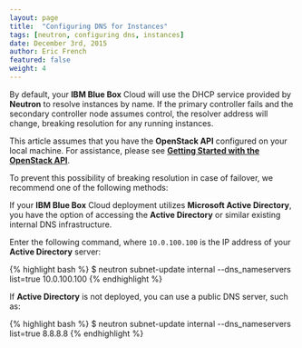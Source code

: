 ```yaml
---
layout: page
title:  "Configuring DNS for Instances"
tags: [neutron, configuring dns, instances]
date: December 3rd, 2015
author: Eric French
featured: false
weight: 4
---
```


By default, your **IBM Blue Box** Cloud will use the DHCP service provided by **Neutron** to resolve instances by name.  If the primary controller fails and the secondary controller node assumes control, the resolver address will change, breaking resolution for any running instances.

This article assumes that you have the **OpenStack API** configured on your local machine. For assistance, please see [**Getting Started with the OpenStack API**](/hc/en-us/articles/204357035-Getting-Started-with-the-OpenStack-API).

To prevent this possibility of breaking resolution in case of failover, we recommend one of the following methods:

If your **IBM Blue Box** Cloud deployment utilizes **Microsoft Active Directory**, you have the option of accessing the **Active Directory** or similar existing internal DNS infrastructure.

Enter the following command, where `10.0.100.100` is the IP address of your **Active Directory** server:

{% highlight bash %}
$ neutron subnet-update internal --dns_nameservers list=true 10.0.100.100
{% endhighlight %}

If **Active Directory** is not deployed, you can use a public DNS server, such as:

{% highlight bash %}
$ neutron subnet-update internal --dns_nameservers list=true 8.8.8.8
{% endhighlight %}
